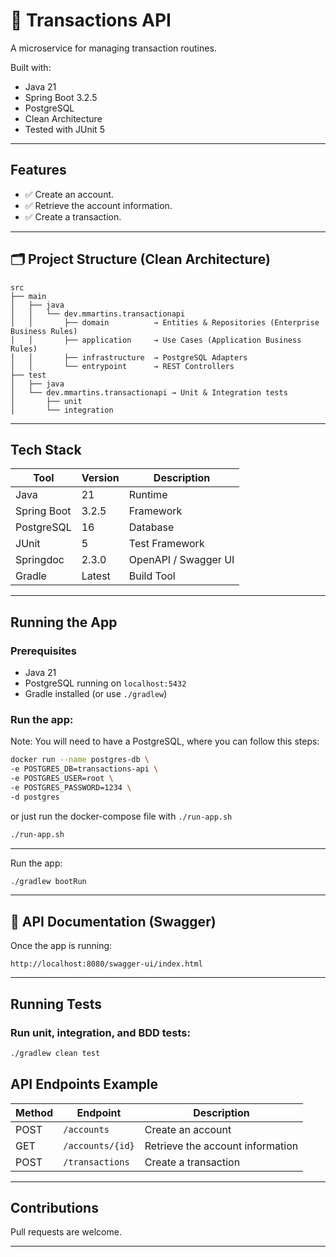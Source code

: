
# 📜 Transactions API

A microservice for managing transaction routines.

Built with:
-  Java 21
- Spring Boot 3.2.5
-  PostgreSQL
-  Clean Architecture
- Tested with JUnit 5
---

##  Features

- ✅ Create an account.
- ✅ Retrieve the account information.
- ✅ Create a transaction.

---

## 🗂️ Project Structure (Clean Architecture)

```
src
├── main
│   ├── java
│   │   └── dev.mmartins.transactionapi
│   │       ├── domain          → Entities & Repositories (Enterprise Business Rules)
│   │       ├── application     → Use Cases (Application Business Rules)
│   │       ├── infrastructure  → PostgreSQL Adapters
│   │       └── entrypoint      → REST Controllers
├── test
│   ├── java
│   └── dev.mmartins.transactionapi → Unit & Integration tests
│       ├── unit           
│       └── integration
```

---

## Tech Stack

| Tool        | Version | Description                     |
|-------------|---------|---------------------------------|
| Java        | 21      | Runtime                         |
| Spring Boot | 3.2.5   | Framework                       |
| PostgreSQL  | 16      | Database                        |
| JUnit       | 5       | Test Framework                  |
| Springdoc   | 2.3.0   | OpenAPI / Swagger UI            |
| Gradle      | Latest  | Build Tool                      |

---

## Running the App

### Prerequisites
- Java 21
- PostgreSQL running on `localhost:5432`
- Gradle installed (or use `./gradlew`)

###  Run the app:
Note: You will need to have a PostgreSQL, where you can follow this steps:

```bash
docker run --name postgres-db \
-e POSTGRES_DB=transactions-api \
-e POSTGRES_USER=root \
-e POSTGRES_PASSWORD=1234 \
-d postgres
```

or just run the docker-compose file with `./run-app.sh`
```bash
./run-app.sh
```
---

Run the app:
```bash
./gradlew bootRun
```

---

## 🔗 API Documentation (Swagger)

Once the app is running:

```
http://localhost:8080/swagger-ui/index.html
```

---

## Running Tests

###  Run unit, integration, and BDD tests:

```bash
./gradlew clean test
```


## API Endpoints Example

| Method | Endpoint         | Description                      |
|--------|------------------|----------------------------------|
| POST   | `/accounts`      | Create an account                |
| GET    | `/accounts/{id}` | Retrieve the account information |
| POST   | `/transactions`  | Create a transaction             |

---


##  Contributions

Pull requests are welcome.

---
